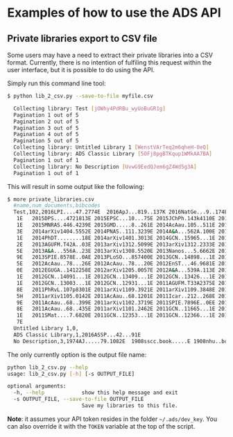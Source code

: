 # Examples of how to use the ADS API

## Private libraries export to CSV file

Some users may have a need to extract their private libraries into a CSV format.
Currently, there is no intention of fulfiling this request within the user
interface, but it is possible to do using the API.

Simply run this command line tool:

```bash
$ python lib_2_csv.py --save-to-file myfile.csv

  Collecting library: Test [jOWhy4PdRBu_wyUoBuGR1g]
  Pagination 1 out of 5
  Pagination 2 out of 5
  Pagination 3 out of 5
  Pagination 4 out of 5
  Pagination 5 out of 5
  Collecting library: Untitled Library 1 [WenstVArTeq2m6qheH-0eQ]
  Collecting library: ADS Classic Library [5OFj8pgBTKqup1WMkAA7BA]
  Pagination 1 out of 1
  Collecting library: No Description [UvwG9EedQJem6gZ4Wd5g3A]
  Pagination 1 out of 1
```

This will result in some output like the following:
```bash
$ more private_libraries.csv
  #name,num_documents,bibcodes
  Test,102,2016LPI....47.2774E	2016ApJ...819..137K	2016NatGe...9..174E	2016ASSP...42...91E	2015E&SS....2..435E	2015Natur.527...3
   1E	2015DPS....4721813E	2015EPSC...10...75E	2015JChPh.143k4110E	2015arXiv150506493E	2015arXiv150506433E	2015A&C....10...6
   1E	2015MNRAS.446.4239E	2015GMD.....8..261E	2014AcAau.105..511E	2014AGUFM.G31A0383E	2014AGUFM.S33F4902E	2014GMDD....7.438
   3E	2014arXiv1404.5552E	2014PNAS..111.3239E	2014A&A...562A.100E	2014GCN..15903...1E	2014GCN..15829...1E	2014GCN..15904...
   1E	2014PhDT........18E	2014arXiv1401.3013E	2014GCN..15965...1E	2013AGUFMNH43D..04E	2013AGUFM.C43C0685E	2013AGUFMGC31D..0
   2E	2013AGUFM.T42A..03E	2013arXiv1312.5099E	2013arXiv1312.2333E	2013BpJ...105.1935E	2013arXiv1311.6505E	2013JGRB..118.562
   5E	2013A&A...556A..23E	2013arXiv1308.5520E	2013Nanos...5.6662E	2013PhRvC..87e4622E	2013Sci...340..556E	2013JGRB..118.161
   9E	2013SPIE.8578E..0AE	2013PLoSO...857400E	2013GCN..14898...1E	2012AGUFM.T14A..07E	2012AGUFM.C23C0669E	2012PMB....57.828
   5E	2012AcAau..78...26E	2012AcAau..78...20E	2012EnST...46.9681E	2012OptL...37.2571E	2012LPICo1679.4137E	2012LPICo1679.409
   0E	2012EGUGA..1412258E	2012arXiv1205.0057E	2012A&A...539A.113E	2012JGRB..117.3401E	2012arXiv1203.5132E	2012GCN..13457...
   1E	2012GCN..14091...1E	2012GCN..13409...1E	2012GCN..13426...1E	2012GCN..12988...1E	2012grb..confE..86E	2012GCN..13438...
   1E	2012GCN..13003...1E	2012GCN..12931...1E	2011AGUFM.T33A2375E	2011PhDT........40E	2011AGUFM.T34C..02E	2011arXiv1110.189
   8E	2011PhRvL.107p8301E	2011arXiv1109.3921E	2011arXiv1109.3848E	2011arXiv1107.4860E	2011PLoSO...621194E	2011MNRAS.413.234
   5H	2011arXiv1105.0142E	2011AcAau..68.1201E	2011Icar..212..268E	2011GeoRL..38.6305E	2011AcAau..68..441E	2011AcAau..68..38
   9E	2011AcAau..68..399E	2011arXiv1102.3719E	2011SPIE.7896E..0EE	2011SPIE.7896E..11E	2011AcAau..68..339E	2011AcAau..68..41
   8E	2011AcAau..68..435E	2011arXiv1101.2462E	2011GCN..11665...1E	2011GCN..11669...1E	2011GCN..11743...1E	2011GCN..12356...
   1E	2011SMat....7.6820E	2011GCN..12353...1E	2011GCN..12366...1E	2010AGUFM.T13C2213E	2010AGUFM.S53E..01E	2010AGUFMGC23A090
   7E
  Untitled Library 1,0,
  ADS Classic Library,1,2016ASSP...42...91E
  No Description,3,1974AJ.....79.1082E	1908sscc.book.....E	1908nhu..book.....E
```

The only currently option is the output file name:

```bash
python lib_2_csv.py --help
usage: lib_2_csv.py [-h] [-s OUTPUT_FILE]

optional arguments:
  -h, --help            show this help message and exit
  -s OUTPUT_FILE, --save-to-file OUTPUT_FILE
                        Save my libraries to this file.
```

**Note**: it assumes your API token resides in the folder `~/.ads/dev_key`.
You can also override it with the `TOKEN` variable at the top of the script.
